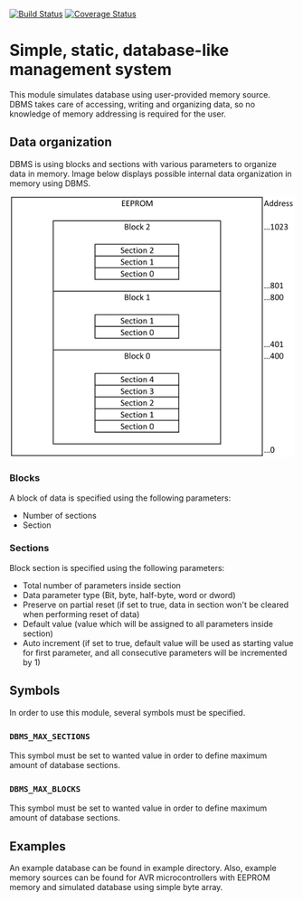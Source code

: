 [![Build Status](https://travis-ci.org/paradajz/AVR-DB.svg?branch=master)](https://travis-ci.org/paradajz/AVR-DB)
[![Coverage Status](https://img.shields.io/coveralls/github/paradajz/AVR-DB/master.svg)](https://img.shields.io/coveralls/github/paradajz/AVR-DB/master.svg)

# Simple, static, database-like management system

This module simulates database using user-provided memory source. DBMS takes care of accessing, writing and organizing data, so no knowledge of memory addressing is required for the user.

## Data organization

DBMS is using blocks and sections with various parameters to organize data in memory. Image
below displays possible internal data organization in memory using DBMS.

![](https://raw.githubusercontent.com/paradajz/AVR-DB/master/img/memory.png)

### Blocks

A block of data is specified using the following parameters:

- Number of sections
- Section

### Sections

Block section is specified using the following parameters:

- Total number of parameters inside section
- Data parameter type (Bit, byte, half-byte, word or dword)
- Preserve on partial reset (if set to true, data in section won't be cleared when performing reset of data)
- Default value (value which will be assigned to all parameters inside section)
- Auto increment (if set to true, default value will be used as starting value for first parameter, and all consecutive parameters will be incremented by 1)

## Symbols

In order to use this module, several symbols must be specified.

### `DBMS_MAX_SECTIONS`

This symbol must be set to wanted value in order to define maximum amount of database sections.

### `DBMS_MAX_BLOCKS`

This symbol must be set to wanted value in order to define maximum amount of database sections.

## Examples

An example database can be found in example directory. Also, example memory sources can be found for AVR microcontrollers with EEPROM memory and simulated database using simple byte array.
